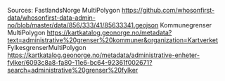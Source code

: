 
Sources: 
FastlandsNorge MultiPolygon https://github.com/whosonfirst-data/whosonfirst-data-admin-no/blob/master/data/856/333/41/85633341.geojson
Kommunegrenser MultiPolygon https://kartkatalog.geonorge.no/metadata?text=administrative%20grenser%20kommuner&organization=Kartverket
FylkesgrenserMultiPolygon https://kartkatalog.geonorge.no/metadata/administrative-enheter-fylker/6093c8a8-fa80-11e6-bc64-92361f002671?search=administrative%20grenser%20fylker
